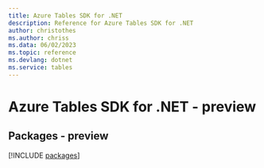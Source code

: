 ```yaml
---
title: Azure Tables SDK for .NET
description: Reference for Azure Tables SDK for .NET
author: christothes
ms.author: chriss
ms.data: 06/02/2023
ms.topic: reference
ms.devlang: dotnet
ms.service: tables
---
```

# Azure Tables SDK for .NET - preview
## Packages - preview
[!INCLUDE [packages](tables-index.md)]